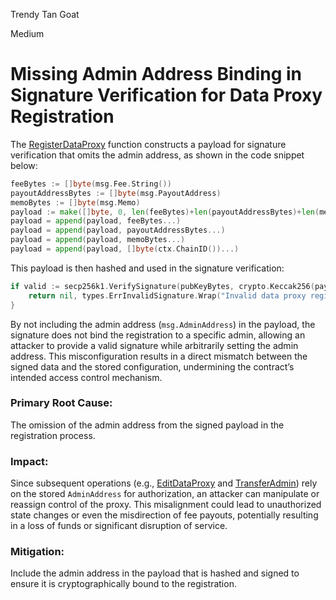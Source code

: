 Trendy Tan Goat

Medium

# Missing Admin Address Binding in Signature Verification for Data Proxy Registration

The [RegisterDataProxy](https://github.com/sherlock-audit/2024-12-seda-protocol/blob/main/seda-chain/x/data-proxy/keeper/msg_server.go#L33-L97) function constructs a payload for signature verification that omits the admin address, as shown in the code snippet below:

```go
feeBytes := []byte(msg.Fee.String())
payoutAddressBytes := []byte(msg.PayoutAddress)
memoBytes := []byte(msg.Memo)
payload := make([]byte, 0, len(feeBytes)+len(payoutAddressBytes)+len(memoBytes))
payload = append(payload, feeBytes...)
payload = append(payload, payoutAddressBytes...)
payload = append(payload, memoBytes...)
payload = append(payload, []byte(ctx.ChainID())...)
```

This payload is then hashed and used in the signature verification:

```go
if valid := secp256k1.VerifySignature(pubKeyBytes, crypto.Keccak256(payload), signatureBytes); !valid {
    return nil, types.ErrInvalidSignature.Wrap("Invalid data proxy registration signature")
}
```

By not including the admin address (`msg.AdminAddress`) in the payload, the signature does not bind the registration to a specific admin, allowing an attacker to provide a valid signature while arbitrarily setting the admin address. This misconfiguration results in a direct mismatch between the signed data and the stored configuration, undermining the contract’s intended access control mechanism.

### Primary Root Cause:
The omission of the admin address from the signed payload in the registration process.

### Impact:
Since subsequent operations (e.g., [EditDataProxy](https://github.com/sherlock-audit/2024-12-seda-protocol/blob/main/seda-chain/x/data-proxy/keeper/msg_server.go#L119-L121) and [TransferAdmin](https://github.com/sherlock-audit/2024-12-seda-protocol/blob/main/seda-chain/x/data-proxy/keeper/msg_server.go#L206-L208)) rely on the stored `AdminAddress` for authorization, an attacker can manipulate or reassign control of the proxy. This misalignment could lead to unauthorized state changes or even the misdirection of fee payouts, potentially resulting in a loss of funds or significant disruption of service.
### Mitigation:
Include the admin address in the payload that is hashed and signed to ensure it is cryptographically bound to the registration.